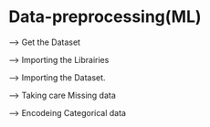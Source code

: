 # Data-preprocessing(ML)

--> Get the Dataset

--> Importing the Librairies

--> Importing the Dataset.

--> Taking care Missing data

--> Encodeing Categorical data







